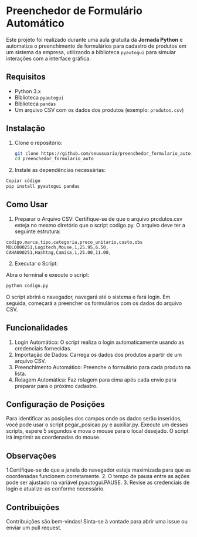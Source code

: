 # Preenchedor de Formulário Automático

Este projeto foi realizado durante uma aula gratuita da **Jornada Python** e automatiza o preenchimento de formulários para cadastro de produtos em um sistema da empresa, utilizando a biblioteca `pyautogui` para simular interações com a interface gráfica.

## Requisitos

- Python 3.x
- Biblioteca `pyautogui`
- Biblioteca `pandas`
- Um arquivo CSV com os dados dos produtos (exemplo: `produtos.csv`)

## Instalação

1. Clone o repositório:
   ```bash
   git clone https://github.com/seuusuario/preenchedor_formulario_auto.git
   cd preenchedor_formulario_auto
   ```

2. Instale as dependências necessárias:
  ```bash
  Copiar código
  pip install pyautogui pandas
  ```

## Como Usar

1. Preparar o Arquivo CSV: Certifique-se de que o arquivo produtos.csv esteja no mesmo diretório que o script codigo.py. O arquivo deve ter a seguinte estrutura:
  ```
  codigo,marca,tipo,categoria,preco_unitario,custo,obs
  MOLO000251,Logitech,Mouse,1,25.95,6.50,
  CAHA000251,Hashtag,Camisa,1,25.00,11.00,
  ```
2. Executar o Script:

Abra o terminal e execute o script:
  ```bash
  python codigo.py
  ```
O script abrirá o navegador, navegará até o sistema e fará login. Em seguida, começará a preencher os formulários com os dados do arquivo CSV.

## Funcionalidades

1. Login Automático: O script realiza o login automaticamente usando as credenciais fornecidas.
2. Importação de Dados: Carrega os dados dos produtos a partir de um arquivo CSV.
3. Preenchimento Automático: Preenche o formulário para cada produto na lista.
4. Rolagem Automática: Faz rolagem para cima após cada envio para preparar para o próximo cadastro.

## Configuração de Posições

Para identificar as posições dos campos onde os dados serão inseridos, você pode usar o script pegar_posicao.py e auxiliar.py. 
Execute um desses scripts, espere 5 segundos e mova o mouse para o local desejado. O script irá imprimir as coordenadas do mouse.

## Observações

1.Certifique-se de que a janela do navegador esteja maximizada para que as coordenadas funcionem corretamente.
2. O tempo de pausa entre as ações pode ser ajustado na variável pyautogui.PAUSE.
3. Revise as credenciais de login e atualize-as conforme necessário.

## Contribuições

Contribuições são bem-vindas! Sinta-se à vontade para abrir uma issue ou enviar um pull request.
